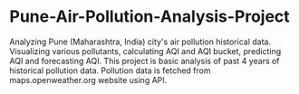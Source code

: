 # Pune-Air-Pollution-Analysis-Project
Analyzing Pune (Maharashtra, India) city's air pollution historical data. Visualizing various pollutants, calculating AQI and AQI bucket, predicting AQI and forecasting AQI.
This project is basic analysis of past 4 years of historical pollution data.
Pollution data is fetched from maps.openweather.org website using API.
